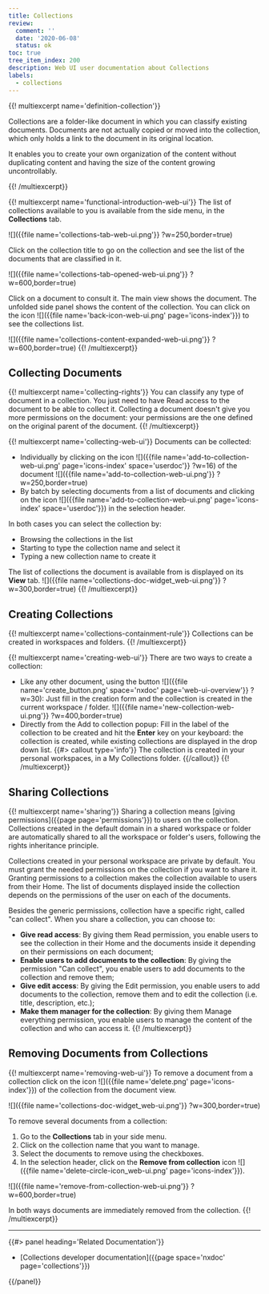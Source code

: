 ```yaml
---
title: Collections
review:
  comment: ''
  date: '2020-06-08'
  status: ok
toc: true
tree_item_index: 200
description: Web UI user documentation about Collections
labels:
  - collections
---
```

{{! multiexcerpt name='definition-collection'}}

Collections are a folder-like document in which you can classify existing documents. Documents are not actually copied or moved into the collection, which only holds a link to the document in its original location.

It enables you to create your own organization of the content without duplicating content and having the size of the content growing uncontrollably.

{{! /multiexcerpt}}

{{! multiexcerpt name='functional-introduction-web-ui'}}
The list of collections available to you is available from the side menu, in the **Collections** tab.

![]({{file name='collections-tab-web-ui.png'}} ?w=250,border=true)

Click on the collection title to go on the collection and see the list of the documents that are classified in it.

![]({{file name='collections-tab-opened-web-ui.png'}} ?w=600,border=true)

Click on a document to consult it. The main view shows the document. The unfolded side panel shows the content of the collection. You can click on the icon&nbsp;![]({{file name='back-icon-web-ui.png' page='icons-index'}}) to see the collections list.

![]({{file name='collections-content-expanded-web-ui.png'}} ?w=600,border=true)
{{! /multiexcerpt}}

## Collecting Documents
{{! multiexcerpt name='collecting-rights'}}
You can classify any type of document in a collection. You just need to have Read access to the document to be able to collect it. Collecting a document doesn't give you more permissions on the document: your permissions are the one defined on the original parent of the document.
{{! /multiexcerpt}}

{{! multiexcerpt name='collecting-web-ui'}}
Documents can be collected:

- Individually by clicking on the icon&nbsp;![]({{file name='add-to-collection-web-ui.png' page='icons-index' space='userdoc'}} ?w=16) of the document
  ![]({{file name='add-to-collection-web-ui.png'}} ?w=250,border=true)
- By batch by selecting documents from a list of documents and clicking on the icon&nbsp;![]({{file name='add-to-collection-web-ui.png' page='icons-index' space='userdoc'}}) in the selection header.

In both cases you can select the collection by:
- Browsing the collections in the list
- Starting to type the collection name and select it
- Typing a new collection name to create it

The list of collections the document is available from is displayed on its **View** tab.
![]({{file name='collections-doc-widget_web-ui.png'}} ?w=300,border=true)
{{! /multiexcerpt}}

## Creating Collections
{{! multiexcerpt name='collections-containment-rule'}} Collections can be created in workspaces and folders. {{! /multiexcerpt}}

{{! multiexcerpt name='creating-web-ui'}} There are two ways to create a collection:

- Like any other document, using the button ![]({{file name='create_button.png' space='nxdoc' page='web-ui-overview'}} ?w=30): Just fill in the creation form and the collection is created in the current workspace / folder. ![]({{file name='new-collection-web-ui.png'}} ?w=400,border=true)
- Directly from the Add to collection popup: Fill in the label of the collection to be created and hit the **Enter** key on your keyboard: the collection is created, while existing collections are displayed in the drop down list.
{{#> callout type='info'}}
The collection is created in your personal workspaces, in a My Collections folder.
{{/callout}}
{{! /multiexcerpt}}

## Sharing Collections
{{! multiexcerpt name='sharing'}}
Sharing a collection means [giving permissions]({{page page='permissions'}}) to users on the collection. Collections created in the default domain in a shared workspace or folder are automatically shared to all the workspace or folder's users, following the rights inheritance principle.

Collections created in your personal workspace are private by default. You must grant the needed permissions on the collection if you want to share it. Granting permissions to a collection makes the collection available to users from their Home. The list of documents displayed inside the collection depends on the permissions of the user on each of the documents.

Besides the generic permissions, collection have a specific right, called "can collect". When you share a collection, you can choose to:

- **Give read access**: By giving them Read permission, you enable users to see the collection in their Home and the documents inside it depending on their permissions on each document;
- **Enable users to add documents to the collection**: By giving the permission "Can collect", you enable users to add documents to the collection and remove them;
- **Give edit access**: By giving the Edit permission, you enable users to add documents to the collection, remove them and to edit the collection (i.e. title, description, etc.);
- **Make them manager for the collection**: By giving them Manage everything permission, you enable users to manage the content of the collection and who can access it.
{{! /multiexcerpt}}

## Removing Documents from Collections
{{! multiexcerpt name='removing-web-ui'}}
To remove a document from a collection click on the icon ![]({{file name='delete.png' page='icons-index'}}) of the collection from the document view.

![]({{file name='collections-doc-widget_web-ui.png'}} ?w=300,border=true)

To remove several documents from a collection:
1. Go to the **Collections** tab in your side menu.
2. Click on the collection name that you want to manage.
3. Select the documents to remove using the checkboxes.
4. In the selection header, click on the **Remove from collection** icon&nbsp;![]({{file name='delete-circle-icon_web-ui.png' page='icons-index'}}).

![]({{file name='remove-from-collection-web-ui.png'}} ?w=600,border=true)

In both ways documents are immediately removed from the collection.
{{! /multiexcerpt}}
* * *

<div class="row" data-equalizer data-equalize-on="medium"><div class="column medium-6">{{#> panel heading='Related Documentation'}}

- [Collections developer documentation]({{page space='nxdoc' page='collections'}})

{{/panel}}</div><div class="column medium-6">

&nbsp;

</div></div>
